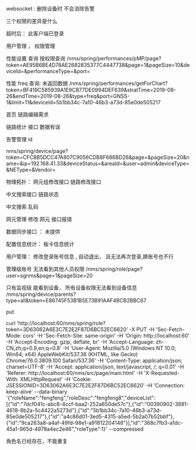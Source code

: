 websocket :
    删除设备时 不会消除告警




三个权限的差异是什么    




超时后： 此客户端已登录



用户管理 ，
权限管理









 性能设置 查询
    按权限查询
 /nms/spring/performances/pMP/page?token=AE95B6BE4D78AE2682835377C4447738&page=1&pageSize=10&deviceId=&performanceType=&port=



性能 freq 查询: 未返回数据
 /nms/spring/performances/getForChart?token=BF419C585939A1E9CB77DE0994DEF639&stratTime=2019-08-26&endTime=2019-08-26&type=freq&port=GNSS-1&limit=11&deviceId=5b1bb34c-7a10-46b3-a73d-85e0de505217 


 首页 链路编辑需求 


链路统计 接口 数据有误



告警管理 id 



<!-- 查询单个设备报错 -->
nms/spring/device/page?token=CFC8B5DCC47A807C9056CDB8F686BD26&page=&pageSize=20&name=&ip=192.168.41.33&deviceStatus=&areaId=&user=admin&deviceType=&NEType=&Vendor=




物理拓扑：
网元组修改接口
链路修改接口


中文搜索接口
链路状态


中文搜索 乱码





网元管理 修改 网元 接口报错


数据同步接口 ： 未提供


配置信息统计：
    板卡信息统计

用户管理：
修改登录账号信息 , 自动退出， 且无法再次登录,换账号也不行


管理级账号 无法看到其他人员权限
/nms/spring/role/page?user=sgnms&page=1&pageSize=20





只有监视级 能看到设备， 
所有设备权限无法看到设备信息
/nms/spring/device/parents?type=all&token=E86745F53B1B5E73B91AAF4BCB2BBC67

<!-- 修改角色 -->

put 

curl 'http://localhost:60/nms/spring/role?token=3D63062A6E3C7E2E2F87D6BC52EC6620' -X PUT -H 'Sec-Fetch-Mode: cors' -H 'Sec-Fetch-Site: same-origin' -H 'Origin: http://localhost:60' -H 'Accept-Encoding: gzip, deflate, br' -H 'Accept-Language: zh-CN,zh;q=0.9,en;q=0.8' -H 'User-Agent: Mozilla/5.0 (Windows NT 10.0; Win64; x64) AppleWebKit/537.36 (KHTML, like Gecko) Chrome/76.0.3809.100 Safari/537.36' -H 'Content-Type: application/json; charset=UTF-8' -H 'Accept: application/json, text/javascript, */*; q=0.01' -H 'Referer: http://localhost:60/nms/src/page/main.html' -H 'X-Requested-With: XMLHttpRequest' -H 'Cookie: JSESSIONID=3D63062A6E3C7E2E2F87D6BC52EC6620' -H 'Connection: keep-alive' --data-binary '{"roleName":"fengfeng","roleDesc":"fengfeng8","deviceList":[{"id":"7dcf041c-abc8-4ccf-baa2-252a650de57c"},{"id":"00390902-3881-4618-8b2a-5c4422a5273d"},{"id":"5b1bb34c-7a10-46b3-a73d-85e0de505217"},{"id":"a4c86d01-3ed5-4315-a5ed-5b2a07b52bbf"},{"id":"9ca263a8-a4af-49fd-98e1-a91812204148"}],"id":"368c7fb3-a1dc-45a1-965d-4978a4ec2e46","roleType":1}' --compressed



角色名已经存在，不能重复